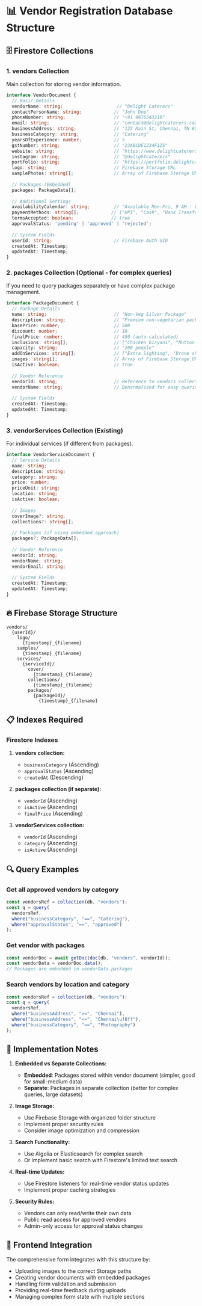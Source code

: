 # 📊 Vendor Registration Database Structure

## 🗄️ Firestore Collections

### 1. **vendors** Collection
Main collection for storing vendor information.

```typescript
interface VendorDocument {
  // Basic Details
  vendorName: string;                    // "Delight Caterers"
  contactPersonName: string;            // "John Doe"
  phoneNumber: string;                  // "+91 9876543210"
  email: string;                        // "contact@delightcaterers.com"
  businessAddress: string;              // "123 Main St, Chennai, TN 600001"
  businessCategory: string;             // "Catering"
  yearsOfExperience: number;            // 5
  gstNumber: string;                    // "22ABCDE1234F1Z5"
  website: string;                      // "https://www.delightcaterers.com"
  instagram: string;                    // "@delightcaterers"
  portfolio: string;                    // "https://portfolio.delightcaterers.com"
  logo: string;                         // Firebase Storage URL
  samplePhotos: string[];               // Array of Firebase Storage URLs
  
  // Packages (Embedded)
  packages: PackageData[];
  
  // Additional Settings
  availabilityCalendar: string;         // "Available Mon-Fri, 9 AM - 6 PM"
  paymentMethods: string[];            // ["UPI", "Cash", "Bank Transfer"]
  termsAccepted: boolean;              // true
  approvalStatus: 'pending' | 'approved' | 'rejected';
  
  // System Fields
  userId: string;                       // Firebase Auth UID
  createdAt: Timestamp;
  updatedAt: Timestamp;
}
```

### 2. **packages** Collection (Optional - for complex queries)
If you need to query packages separately or have complex package management.

```typescript
interface PackageDocument {
  // Package Details
  name: string;                         // "Non-Veg Silver Package"
  description: string;                  // "Premium non-vegetarian package"
  basePrice: number;                    // 500
  discount: number;                     // 10
  finalPrice: number;                   // 450 (auto-calculated)
  inclusions: string[];                 // ["Chicken biryani", "Mutton curry", "Dessert"]
  capacity: string;                     // "200 people"
  addOnServices: string[];              // ["Extra lighting", "Drone shoot"]
  images: string[];                     // Array of Firebase Storage URLs
  isActive: boolean;                    // true
  
  // Vendor Reference
  vendorId: string;                     // Reference to vendors collection
  vendorName: string;                   // Denormalized for easy queries
  
  // System Fields
  createdAt: Timestamp;
  updatedAt: Timestamp;
}
```

### 3. **vendorServices** Collection (Existing)
For individual services (if different from packages).

```typescript
interface VendorServiceDocument {
  // Service Details
  name: string;
  description: string;
  category: string;
  price: number;
  priceUnit: string;
  location: string;
  isActive: boolean;
  
  // Images
  coverImage?: string;
  collections?: string[];
  
  // Packages (if using embedded approach)
  packages?: PackageData[];
  
  // Vendor Reference
  vendorId: string;
  vendorName: string;
  vendorEmail: string;
  
  // System Fields
  createdAt: Timestamp;
  updatedAt: Timestamp;
}
```

## 🔥 Firebase Storage Structure

```
vendors/
  {userId}/
    logo/
      {timestamp}_{filename}
    samples/
      {timestamp}_{filename}
    services/
      {serviceId}/
        cover/
          {timestamp}_{filename}
        collections/
          {timestamp}_{filename}
        packages/
          {packageId}/
            {timestamp}_{filename}
```

## 📋 Indexes Required

### Firestore Indexes
1. **vendors collection:**
   - `businessCategory` (Ascending)
   - `approvalStatus` (Ascending)
   - `createdAt` (Descending)

2. **packages collection (if separate):**
   - `vendorId` (Ascending)
   - `isActive` (Ascending)
   - `finalPrice` (Ascending)

3. **vendorServices collection:**
   - `vendorId` (Ascending)
   - `category` (Ascending)
   - `isActive` (Ascending)

## 🔍 Query Examples

### Get all approved vendors by category
```typescript
const vendorsRef = collection(db, "vendors");
const q = query(
  vendorsRef,
  where("businessCategory", "==", "Catering"),
  where("approvalStatus", "==", "approved")
);
```

### Get vendor with packages
```typescript
const vendorDoc = await getDoc(doc(db, "vendors", vendorId));
const vendorData = vendorDoc.data();
// Packages are embedded in vendorData.packages
```

### Search vendors by location and category
```typescript
const vendorsRef = collection(db, "vendors");
const q = query(
  vendorsRef,
  where("businessAddress", ">=", "Chennai"),
  where("businessAddress", "<=", "Chennai\uf8ff"),
  where("businessCategory", "==", "Photography")
);
```

## 🚀 Implementation Notes

1. **Embedded vs Separate Collections:**
   - **Embedded**: Packages stored within vendor document (simpler, good for small-medium data)
   - **Separate**: Packages in separate collection (better for complex queries, large datasets)

2. **Image Storage:**
   - Use Firebase Storage with organized folder structure
   - Implement proper security rules
   - Consider image optimization and compression

3. **Search Functionality:**
   - Use Algolia or Elasticsearch for complex search
   - Or implement basic search with Firestore's limited text search

4. **Real-time Updates:**
   - Use Firestore listeners for real-time vendor status updates
   - Implement proper caching strategies

5. **Security Rules:**
   - Vendors can only read/write their own data
   - Public read access for approved vendors
   - Admin-only access for approval status changes

## 📱 Frontend Integration

The comprehensive form integrates with this structure by:
- Uploading images to the correct Storage paths
- Creating vendor documents with embedded packages
- Handling form validation and submission
- Providing real-time feedback during uploads
- Managing complex form state with multiple sections





